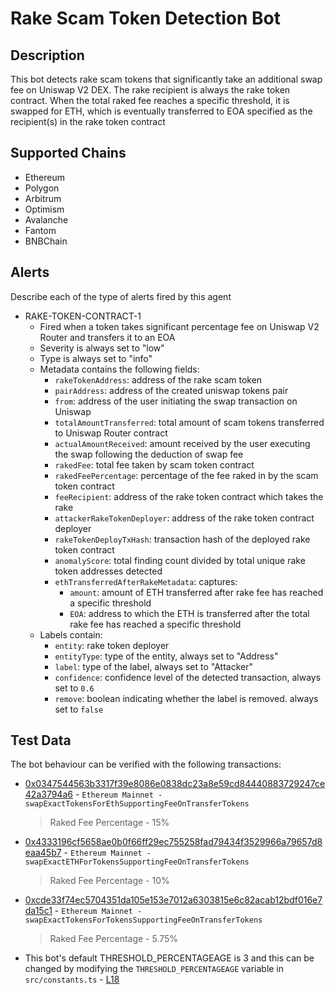 # Rake Scam Token Detection Bot

## Description

This bot detects rake scam tokens that significantly take an additional swap fee on Uniswap V2 DEX. The rake recipient is always the rake token contract. When the total raked fee reaches a specific threshold, it is swapped for ETH, which is eventually transferred to EOA specified as the recipient(s) in the rake token contract

## Supported Chains

- Ethereum
- Polygon
- Arbitrum
- Optimism
- Avalanche
- Fantom
- BNBChain

## Alerts

Describe each of the type of alerts fired by this agent

- RAKE-TOKEN-CONTRACT-1
  - Fired when a token takes significant percentage fee on Uniswap V2 Router and transfers it to an EOA
  - Severity is always set to "low" 
  - Type is always set to "info"
  - Metadata contains the following fields: 
    - `rakeTokenAddress`: address of the rake scam token
    - `pairAddress`: address of the created uniswap tokens pair
    - `from`: address of the user initiating the swap transaction on Uniswap
    - `totalAmountTransferred`: total amount of scam tokens transferred to Uniswap Router contract
    - `actualAmountReceived`: amount received by the user executing the swap following the deduction of swap fee
    - `rakedFee`: total fee taken by scam token contract
    - `rakedFeePercentage`: percentage of the fee raked in by the scam token contract
    - `feeRecipient`: address of the rake token contract which takes the rake
    - `attackerRakeTokenDeployer`: address of the rake token contract deployer
    - `rakeTokenDeployTxHash`: transaction hash of the deployed rake token contract
    - `anomalyScore`: total finding count divided by total unique rake token addresses detected
    - `ethTransferredAfterRakeMetadata`: captures:
      - `amount`: amount of ETH transferred after rake fee has reached a specific threshold
      - `EOA`: address to which the ETH is transferred after the total rake fee has reached a specific threshold
  - Labels contain:
    - `entity`: rake token deployer 
    - `entityType`: type of the entity, always set to "Address"
    - `label`: type of the label, always set to "Attacker"
    - `confidence`: confidence level of the detected transaction, always set to `0.6`
    - `remove`: boolean indicating whether the label is removed. always set to `false`

## Test Data

The bot behaviour can be verified with the following transactions:
- [0x0347544563b3317f39e8086e0838dc23a8e59cd84440883729247ce42a3794a6](https://etherscan.io/tx/0x0347544563b3317f39e8086e0838dc23a8e59cd84440883729247ce42a3794a6) - 
`Ethereum Mainnet - swapExactTokensForEthSupportingFeeOnTransferTokens`
  > Raked Fee Percentage - 15%

- [0x4333196cf5658ae0b0f66ff29ec755258fad79434f3529966a79657d8eaa45b7](https://etherscan.io/tx/0x4333196cf5658ae0b0f66ff29ec755258fad79434f3529966a79657d8eaa45b7) -
`Ethereum Mainnet - swapExactETHForTokensSupportingFeeOnTransferTokens`
  > Raked Fee Percentage -  10%

- [0xcde33f74ec5704351da105e153e7012a6303815e6c82acab12bdf016e7da15c1](https://etherscan.io/tx/0xcde33f74ec5704351da105e153e7012a6303815e6c82acab12bdf016e7da15c1) -
`Ethereum Mainnet - swapExactTokensForTokensSupportingFeeOnTransferTokens`
  > Raked Fee Percentage -  5.75%


- This bot's default THRESHOLD_PERCENTAGEAGE is 3 and this can be changed by modifying the `THRESHOLD_PERCENTAGEAGE` variable in `src/constants.ts` - [L18](https://github.com/sprtd/rake-scam-token-forta-detection-bot/blob/main/src/constants.ts#L18)
